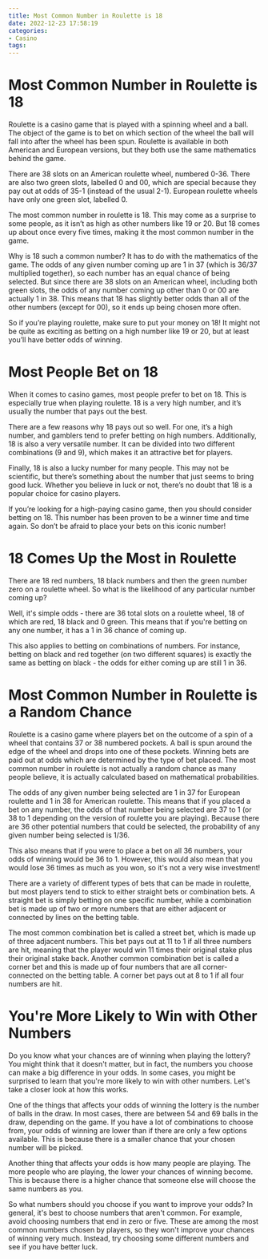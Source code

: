 ```yaml
---
title: Most Common Number in Roulette is 18
date: 2022-12-23 17:58:19
categories:
- Casino
tags:
---
```



#  Most Common Number in Roulette is 18

Roulette is a casino game that is played with a spinning wheel and a ball. The object of the game is to bet on which section of the wheel the ball will fall into after the wheel has been spun. Roulette is available in both American and European versions, but they both use the same mathematics behind the game.

There are 38 slots on an American roulette wheel, numbered 0-36. There are also two green slots, labelled 0 and 00, which are special because they pay out at odds of 35-1 (instead of the usual 2-1). European roulette wheels have only one green slot, labelled 0.

The most common number in roulette is 18. This may come as a surprise to some people, as it isn’t as high as other numbers like 19 or 20. But 18 comes up about once every five times, making it the most common number in the game.

Why is 18 such a common number? It has to do with the mathematics of the game. The odds of any given number coming up are 1 in 37 (which is 36/37 multiplied together), so each number has an equal chance of being selected. But since there are 38 slots on an American wheel, including both green slots, the odds of any number coming up other than 0 or 00 are actually 1 in 38. This means that 18 has slightly better odds than all of the other numbers (except for 00), so it ends up being chosen more often.

So if you’re playing roulette, make sure to put your money on 18! It might not be quite as exciting as betting on a high number like 19 or 20, but at least you’ll have better odds of winning.

#  Most People Bet on 18

When it comes to casino games, most people prefer to bet on 18. This is especially true when playing roulette. 18 is a very high number, and it’s usually the number that pays out the best.

There are a few reasons why 18 pays out so well. For one, it’s a high number, and gamblers tend to prefer betting on high numbers. Additionally, 18 is also a very versatile number. It can be divided into two different combinations (9 and 9), which makes it an attractive bet for players.

Finally, 18 is also a lucky number for many people. This may not be scientific, but there’s something about the number that just seems to bring good luck. Whether you believe in luck or not, there’s no doubt that 18 is a popular choice for casino players.

If you’re looking for a high-paying casino game, then you should consider betting on 18. This number has been proven to be a winner time and time again. So don’t be afraid to place your bets on this iconic number!

#  18 Comes Up the Most in Roulette

There are 18 red numbers, 18 black numbers and then the green number zero on a roulette wheel. So what is the likelihood of any particular number coming up?

Well, it's simple odds - there are 36 total slots on a roulette wheel, 18 of which are red, 18 black and 0 green. This means that if you're betting on any one number, it has a 1 in 36 chance of coming up.

This also applies to betting on combinations of numbers. For instance, betting on black and red together (on two different squares) is exactly the same as betting on black - the odds for either coming up are still 1 in 36.

#  Most Common Number in Roulette is a Random Chance

Roulette is a casino game where players bet on the outcome of a spin of a wheel that contains 37 or 38 numbered pockets. A ball is spun around the edge of the wheel and drops into one of these pockets. Winning bets are paid out at odds which are determined by the type of bet placed. The most common number in roulette is not actually a random chance as many people believe, it is actually calculated based on mathematical probabilities.

The odds of any given number being selected are 1 in 37 for European roulette and 1 in 38 for American roulette. This means that if you placed a bet on any number, the odds of that number being selected are 37 to 1 (or 38 to 1 depending on the version of roulette you are playing). Because there are 36 other potential numbers that could be selected, the probability of any given number being selected is 1/36.

This also means that if you were to place a bet on all 36 numbers, your odds of winning would be 36 to 1. However, this would also mean that you would lose 36 times as much as you won, so it's not a very wise investment!

There are a variety of different types of bets that can be made in roulette, but most players tend to stick to either straight bets or combination bets. A straight bet is simply betting on one specific number, while a combination bet is made up of two or more numbers that are either adjacent or connected by lines on the betting table.

The most common combination bet is called a street bet, which is made up of three adjacent numbers. This bet pays out at 11 to 1 if all three numbers are hit, meaning that the player would win 11 times their original stake plus their original stake back. Another common combination bet is called a corner bet and this is made up of four numbers that are all corner-connected on the betting table. A corner bet pays out at 8 to 1 if all four numbers are hit.

#  You're More Likely to Win with Other Numbers

Do you know what your chances are of winning when playing the lottery? You might think that it doesn't matter, but in fact, the numbers you choose can make a big difference in your odds. In some cases, you might be surprised to learn that you're more likely to win with other numbers. Let's take a closer look at how this works.

One of the things that affects your odds of winning the lottery is the number of balls in the draw. In most cases, there are between 54 and 69 balls in the draw, depending on the game. If you have a lot of combinations to choose from, your odds of winning are lower than if there are only a few options available. This is because there is a smaller chance that your chosen number will be picked.

Another thing that affects your odds is how many people are playing. The more people who are playing, the lower your chances of winning become. This is because there is a higher chance that someone else will choose the same numbers as you.

So what numbers should you choose if you want to improve your odds? In general, it's best to choose numbers that aren't common. For example, avoid choosing numbers that end in zero or five. These are among the most common numbers chosen by players, so they won't improve your chances of winning very much. Instead, try choosing some different numbers and see if you have better luck.